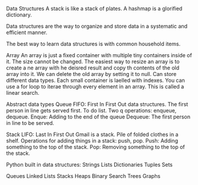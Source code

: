 Data Structures
A stack is like a stack of plates.
A hashmap is a glorified dictionary.

Data structures are the way to organize and store data in a systematic and efficient manner.

The best way to learn data structures is with common household items.

Array
An array is just a fixed container with multiple tiny containers inside of it.
The size cannot be changed.
The easiest way to resize an array is to create a ne array with he deisred result and copy th contents of the old array into it. We can delete the old array by setting it to null.
Can store different data types.
Each small container is laelled with indexes.
You can use a for loop to iterae through every element in an array. This is called a linear search.


Abstract data types
Queue
FIFO: First In First Out data structures. 
The first person in line gets served first.
To do list.
Two q operations: enqueue, dequeue.
Enque: Adding to the end of the queue
Dequeue: The first person in line to be served.

Stack
LIFO: Last In First Out
Gmail is a stack.
Pile of folded clothes in a shelf.
Operations for adding things in a stack: push, pop.
Push: Adding something to the top of the stack.
Pop: Removing something to the top of the stack.

Python built in data structures:
Strings
Lists 
Dictionaries
Tuples
Sets

Queues
Linked Lists
Stacks
Heaps
Binary Search Trees
Graphs
